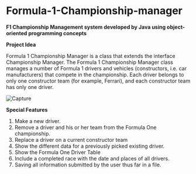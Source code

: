 # Formula-1-Championship-manager
**F1 Championship Management system developed by Java using object-oriented programming concepts**

**Project Idea**

Formula 1 Championship Manager is a class that extends the interface Championship Manager. The Formula 1 Championship Manager class manages a number of Formula 1 drivers and vehicles (constructors, i.e. car manufacturers) that compete in the championship. Each driver belongs to only one constructor team (for example, Ferrari), and each constructor team has only one driver.

![Capture](https://user-images.githubusercontent.com/99184773/167910359-e2944e56-0b01-4e12-9446-e10029686d2c.PNG)

**Special Features**

1. Make a new driver.
2. Remove a driver and his or her team from the Formula One championship.
3. Replace a driver on a current constructor team
4. Show the different data for a previously picked existing driver.
5. Show the Formula One Driver Table
6. Include a completed race with the date and places of all drivers. 
7. Saving all information submitted by the user thus far in a file.
